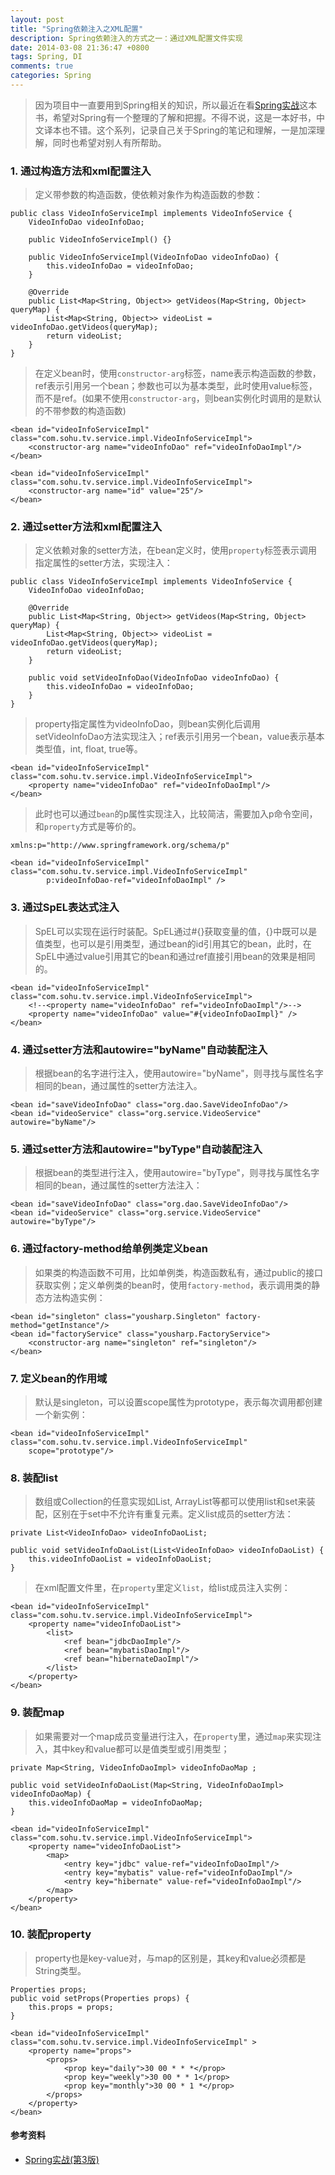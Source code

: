 ```yaml
---
layout: post
title: "Spring依赖注入之XML配置"
description: Spring依赖注入的方式之一：通过XML配置文件实现
date: 2014-03-08 21:36:47 +0800
tags: Spring, DI
comments: true
categories: Spring
---
```


> 因为项目中一直要用到Spring相关的知识，所以最近在看[Spring实战](http://www.amazon.cn/Spring%E5%AE%9E%E6%88%98-%E6%B2%83%E5%B0%94%E6%96%AF/dp/B00CY6UD2I/ref=sr_1_1?ie=UTF8&qid=1394286577&sr=8-1&keywords=spring%E5%AE%9E%E6%88%98)这本书，希望对Spring有一个整理的了解和把握。不得不说，这是一本好书，中文译本也不错。这个系列，记录自己关于Spring的笔记和理解，一是加深理解，同时也希望对别人有所帮助。

### 1. 通过构造方法和xml配置注入

> 定义带参数的构造函数，使依赖对象作为构造函数的参数： 

	public class VideoInfoServiceImpl implements VideoInfoService {
		VideoInfoDao videoInfoDao;

		public VideoInfoServiceImpl() {}

		public VideoInfoServiceImpl(VideoInfoDao videoInfoDao) {
			this.videoInfoDao = videoInfoDao;
		}

		@Override
		public List<Map<String, Object>> getVideos(Map<String, Object> queryMap) {
			List<Map<String, Object>> videoList = videoInfoDao.getVideos(queryMap);
			return videoList;
		}
	}

> 在定义bean时，使用`constructor-arg`标签，name表示构造函数的参数，ref表示引用另一个bean；参数也可以为基本类型，此时使用value标签，而不是ref。(如果不使用`constructor-arg`，则bean实例化时调用的是默认的不带参数的构造函数)

    <bean id="videoInfoServiceImpl" class="com.sohu.tv.service.impl.VideoInfoServiceImpl">
        <constructor-arg name="videoInfoDao" ref="videoInfoDaoImpl"/>
    </bean>

    <bean id="videoInfoServiceImpl" class="com.sohu.tv.service.impl.VideoInfoServiceImpl">
        <constructor-arg name="id" value="25"/>
    </bean>

### 2. 通过setter方法和xml配置注入

> 定义依赖对象的setter方法，在bean定义时，使用`property`标签表示调用指定属性的setter方法，实现注入：

	public class VideoInfoServiceImpl implements VideoInfoService {
		VideoInfoDao videoInfoDao;

		@Override
		public List<Map<String, Object>> getVideos(Map<String, Object> queryMap) {
			List<Map<String, Object>> videoList = videoInfoDao.getVideos(queryMap);
			return videoList;
		}

		public void setVideoInfoDao(VideoInfoDao videoInfoDao) {
			this.videoInfoDao = videoInfoDao;
		}
	}

> property指定属性为videoInfoDao，则bean实例化后调用setVideoInfoDao方法实现注入；ref表示引用另一个bean，value表示基本类型值，int, float, true等。

    <bean id="videoInfoServiceImpl" class="com.sohu.tv.service.impl.VideoInfoServiceImpl">
        <property name="videoInfoDao" ref="videoInfoDaoImpl"/>
    </bean>

> 此时也可以通过`bean`的p属性实现注入，比较简洁，需要加入p命令空间，和`property`方式是等价的。
	
	xmlns:p="http://www.springframework.org/schema/p"

    <bean id="videoInfoServiceImpl" class="com.sohu.tv.service.impl.VideoInfoServiceImpl"
            p:videoInfoDao-ref="videoInfoDaoImpl" />

### 3. 通过SpEL表达式注入

> SpEL可以实现在运行时装配。SpEL通过#{}获取变量的值，{}中既可以是值类型，也可以是引用类型，通过bean的id引用其它的bean，此时，在SpEL中通过value引用其它的bean和通过ref直接引用bean的效果是相同的。

	<bean id="videoInfoServiceImpl" class="com.sohu.tv.service.impl.VideoInfoServiceImpl">
        <!--<property name="videoInfoDao" ref="videoInfoDaoImpl"/>-->
        <property name="videoInfoDao" value="#{videoInfoDaoImpl}" />
    </bean>

### 4. 通过setter方法和autowire="byName"自动装配注入

> 根据bean的名字进行注入，使用autowire="byName"，则寻找与属性名字相同的bean，通过属性的setter方法注入。

    <bean id="saveVideoInfoDao" class="org.dao.SaveVideoInfoDao"/>
    <bean id="videoService" class="org.service.VideoService" autowire="byName"/>

### 5. 通过setter方法和autowire="byType"自动装配注入

> 根据bean的类型进行注入，使用autowire="byType"，则寻找与属性名字相同的bean，通过属性的setter方法注入：

    <bean id="saveVideoInfoDao" class="org.dao.SaveVideoInfoDao"/>
    <bean id="videoService" class="org.service.VideoService" autowire="byType"/>

### 6. 通过factory-method给单例类定义bean

> 如果类的构造函数不可用，比如单例类，构造函数私有，通过public的接口获取实例；定义单例类的bean时，使用`factory-method`，表示调用类的静态方法构造实例：

	<bean id="singleton" class="yousharp.Singleton" factory-method="getInstance"/>
    <bean id="factoryService" class="yousharp.FactoryService">
        <constructor-arg name="singleton" ref="singleton"/>
    </bean>

### 7. 定义bean的作用域

> 默认是singleton，可以设置scope属性为prototype，表示每次调用都创建一个新实例：

    <bean id="videoInfoServiceImpl" class="com.sohu.tv.service.impl.VideoInfoServiceImpl"
		scope="prototype"/>

### 8. 装配list

> 数组或Collection的任意实现如List, ArrayList等都可以使用list和set来装配，区别在于set中不允许有重复元素。定义list成员的setter方法：
	
	private List<VideoInfoDao> videoInfoDaoList;

	public void setVideoInfoDaoList(List<VideoInfoDao> videoInfoDaoList) {
		this.videoInfoDaoList = videoInfoDaoList;
	}

> 在xml配置文件里，在`property`里定义`list`，给list成员注入实例：

    <bean id="videoInfoServiceImpl" class="com.sohu.tv.service.impl.VideoInfoServiceImpl">
        <property name="videoInfoDaoList">
            <list>
                <ref bean="jdbcDaoImple"/>
                <ref bean="mybatisDaoImpl"/>
                <ref bean="hibernateDaoImpl"/>
            </list>
        </property>
    </bean>

### 9. 装配map

> 如果需要对一个map成员变量进行注入，在`property`里，通过`map`来实现注入，其中key和value都可以是值类型或引用类型；

	private Map<String, VideoInfoDaoImpl> videoInfoDaoMap ;

	public void setVideoInfoDaoList(Map<String, VideoInfoDaoImpl> videoInfoDaoMap) {
		this.videoInfoDaoMap = videoInfoDaoMap;
	}

	<bean id="videoInfoServiceImpl" class="com.sohu.tv.service.impl.VideoInfoServiceImpl">
        <property name="videoInfoDaoList">
            <map>
                <entry key="jdbc" value-ref="videoInfoDaoImpl"/>
                <entry key="mybatis" value-ref="videoInfoDaoImpl"/>
                <entry key="hibernate" value-ref="videoInfoDaoImpl"/>
            </map>
        </property>
    </bean>

### 10. 装配property
> property也是key-value对，与map的区别是，其key和value必须都是String类型。

	Properties props;
	public void setProps(Properties props) {
		this.props = props;
	}

    <bean id="videoInfoServiceImpl" class="com.sohu.tv.service.impl.VideoInfoServiceImpl" >
        <property name="props">
            <props>
                <prop key="daily">30 00 * * *</prop>
                <prop key="weekly">30 00 * * 1</prop>
                <prop key="monthly">30 00 * 1 *</prop>
            </props>
        </property>
    </bean>

#### 参考资料

+ [Spring实战(第3版)](http://www.amazon.cn/Spring%E5%AE%9E%E6%88%98-%E6%B2%83%E5%B0%94%E6%96%AF/dp/B00CY6UD2I/ref=sr_1_1?ie=UTF8&qid=1394943496&sr=8-1&keywords=spring+in+action)

